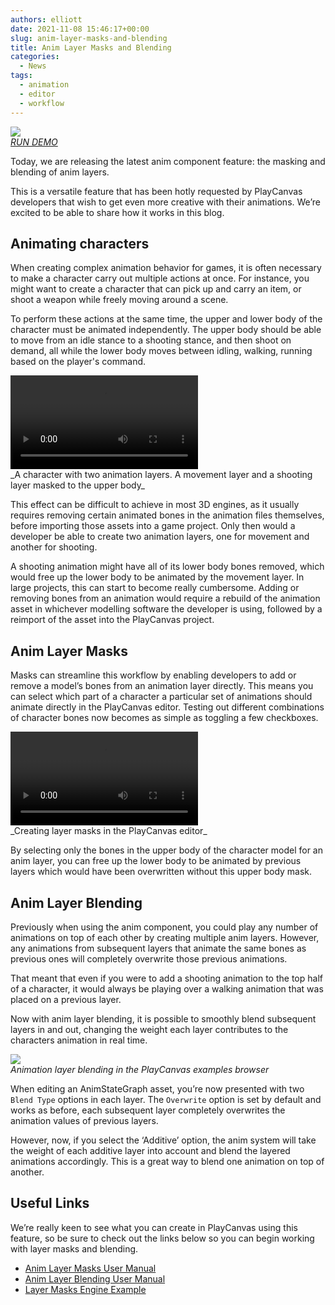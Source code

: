 ```yaml
---
authors: elliott
date: 2021-11-08 15:46:17+00:00
slug: anim-layer-masks-and-blending
title: Anim Layer Masks and Blending
categories:
  - News
tags:
  - animation
  - editor
  - workflow
---
```


![](/img/anim-layer-blending.gif)
<br />_[RUN DEMO](https://playcanvas.github.io/#/animation/layer-masks)_

Today, we are releasing the latest anim component feature: the masking and blending of anim layers.

This is a versatile feature that has been hotly requested by PlayCanvas developers that wish to get even more creative with their animations. We’re excited to be able to share how it works in this blog.

## Animating characters

When creating complex animation behavior for games, it is often necessary to make a character carry out multiple actions at once. For instance, you might want to create a character that can pick up and carry an item, or shoot a weapon while freely moving around a scene.

To perform these actions at the same time, the upper and lower body of the character must be animated independently. The upper body should be able to move from an idle stance to a shooting stance, and then shoot on demand, all while the lower body moves between idling, walking, running based on the player's command.

<div className="iframe-container">
    <video controls src="/img/anim-masked-locomotion.mp4"></video>
</div>
_A character with two animation layers. A movement layer and a shooting layer masked to the upper body_

This effect can be difficult to achieve in most 3D engines, as it usually requires removing certain animated bones in the animation files themselves, before importing those assets into a game project. Only then would a developer be able to create two animation layers, one for movement and another for shooting.

A shooting animation might have all of its lower body bones removed, which would free up the lower body to be animated by the movement layer. In large projects, this can start to become really cumbersome. Adding or removing bones from an animation would require a rebuild of the animation asset in whichever modelling software the developer is using, followed by a reimport of the asset into the PlayCanvas project.

## Anim Layer Masks

Masks can streamline this workflow by enabling developers to add or remove a model’s bones from an animation layer directly. This means you can select which part of a character a particular set of animations should animate directly in the PlayCanvas editor. Testing out different combinations of character bones now becomes as simple as toggling a few checkboxes.

<div className="iframe-container">
    <video controls src="/img/anim-layer-masking.mp4"></video>
</div>
_Creating layer masks in the PlayCanvas editor_

By selecting only the bones in the upper body of the character model for an anim layer, you can free up the lower body to be animated by previous layers which would have been overwritten without this upper body mask.

## Anim Layer Blending

Previously when using the anim component, you could play any number of animations on top of each other by creating multiple anim layers. However, any animations from subsequent layers that animate the same bones as previous ones will completely overwrite those previous animations.

That meant that even if you were to add a shooting animation to the top half of a character, it would always be playing over a walking animation that was placed on a previous layer.

Now with anim layer blending, it is possible to smoothly blend subsequent layers in and out, changing the weight each layer contributes to the characters animation in real time.

![](/img/anim-layer-blending2.gif)
<br />_Animation layer blending in the PlayCanvas examples browser_

When editing an AnimStateGraph asset, you’re now presented with two `Blend Type` options in each layer. The `Overwrite` option is set by default and works as before, each subsequent layer completely overwrites the animation values of previous layers.

However, now, if you select the ‘Additive’ option, the anim system will take the weight of each additive layer into account and blend the layered animations accordingly. This is a great way to blend one animation on top of another.

## Useful Links

We’re really keen to see what you can create in PlayCanvas using this feature, so be sure to check out the links below so you can begin working with layer masks and blending.

- [Anim Layer Masks User Manual](https://developer.playcanvas.com/user-manual/animation/anim-layer-masking/)
- [Anim Layer Blending User Manual](https://developer.playcanvas.com/user-manual/animation/anim-state-graph-assets/#layer-blending)
- [Layer Masks Engine Example](https://playcanvas.github.io/#/animation/layer-masks)
